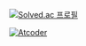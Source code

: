 [![Solved.ac
프로필](http://mazassumnida.wtf/api/v2/generate_badge?boj=minjunnick)](https://solved.ac/minjunnick)

[![Atcoder](https://atcoder.junah.dev/v2/generate_badge?name=minjunnick)](https://atcoder.jp/users/minjunnick)

